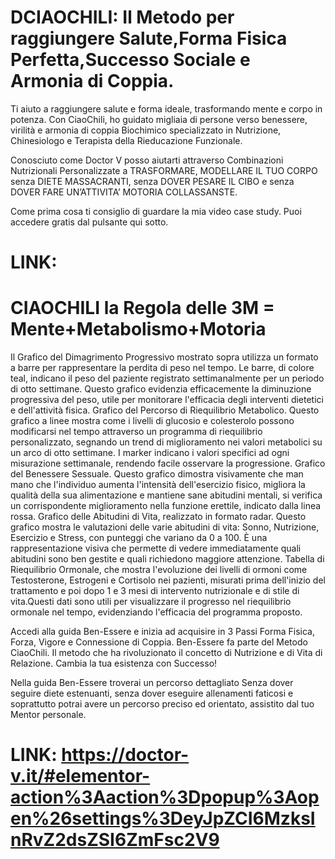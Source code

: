 # DCIAOCHILI: Il Metodo per raggiungere Salute,Forma Fisica Perfetta,Successo Sociale e Armonia di Coppia.

Ti aiuto a raggiungere salute e forma ideale, trasformando mente e corpo in potenza. Con CiaoChili, ho guidato migliaia di persone verso benessere, virilità e armonia di coppia
Biochimico specializzato in Nutrizione,  Chinesiologo e Terapista della Rieducazione Funzionale.

Conosciuto come  Doctor V  posso aiutarti attraverso Combinazioni Nutrizionali Personalizzate a TRASFORMARE, MODELLARE IL TUO CORPO  senza DIETE MASSACRANTI, senza DOVER PESARE IL CIBO e senza DOVER FARE UN’ATTIVITA’ MOTORIA COLLASSANSTE.

Come prima cosa ti consiglio di guardare la mia video case study. Puoi accedere gratis dal pulsante qui sotto.

# LINK: 

# CIAOCHILI la Regola delle 3M = Mente+Metabolismo+Motoria

Il Grafico del Dimagrimento Progressivo mostrato sopra utilizza un formato a barre per rappresentare la perdita di peso nel tempo. Le barre, di colore teal, indicano il peso del paziente registrato settimanalmente per un periodo di otto settimane. Questo grafico evidenzia efficacemente la diminuzione progressiva del peso, utile per monitorare l'efficacia degli interventi dietetici e dell'attività fisica.
Grafico del Percorso di Riequilibrio Metabolico. Questo grafico a linee mostra come i livelli di glucosio e colesterolo possono modificarsi nel tempo attraverso un programma di riequilibrio personalizzato, segnando un trend di miglioramento nei valori metabolici su un arco di otto settimane. I marker indicano i valori specifici ad ogni misurazione settimanale, rendendo facile osservare la progressione.
Grafico del Benessere Sessuale. Questo grafico dimostra visivamente che man mano che l'individuo aumenta l'intensità dell'esercizio fisico, migliora la qualità della sua alimentazione e mantiene sane abitudini mentali, si verifica un corrispondente miglioramento nella funzione erettile, indicato dalla linea rossa.
Grafico delle Abitudini di Vita, realizzato in formato radar. Questo grafico mostra le valutazioni delle varie abitudini di vita: Sonno, Nutrizione, Esercizio e Stress, con punteggi che variano da 0 a 100. È una rappresentazione visiva che permette di vedere immediatamente quali abitudini sono ben gestite e quali richiedono maggiore attenzione.
Tabella di Riequilibrio Ormonale, che mostra l'evoluzione dei livelli di ormoni come Testosterone, Estrogeni e Cortisolo nei pazienti, misurati prima dell'inizio del trattamento e poi dopo 1 e 3 mesi di intervento nutrizionale e di stile di vita.Questi dati sono utili per visualizzare il progresso nel riequilibrio ormonale nel tempo, evidenziando l'efficacia del programma proposto.

Accedi alla guida Ben-Essere e inizia ad acquisire in 3 Passi Forma Fisica, Forza, Vigore e Connessione di Coppia. Ben-Essere fa parte del Metodo CiaoChili. Il metodo che ha rivoluzionato il concetto di Nutrizione e di Vita di Relazione. Cambia la tua esistenza con Successo!

Nella guida Ben-Essere troverai un percorso dettagliato Senza dover seguire diete estenuanti, senza dover eseguire allenamenti faticosi e soprattutto potrai avere un percorso preciso ed orientato, assistito dal tuo Mentor personale.

# LINK: https://doctor-v.it/#elementor-action%3Aaction%3Dpopup%3Aopen%26settings%3DeyJpZCI6MzksInRvZ2dsZSI6ZmFsc2V9
